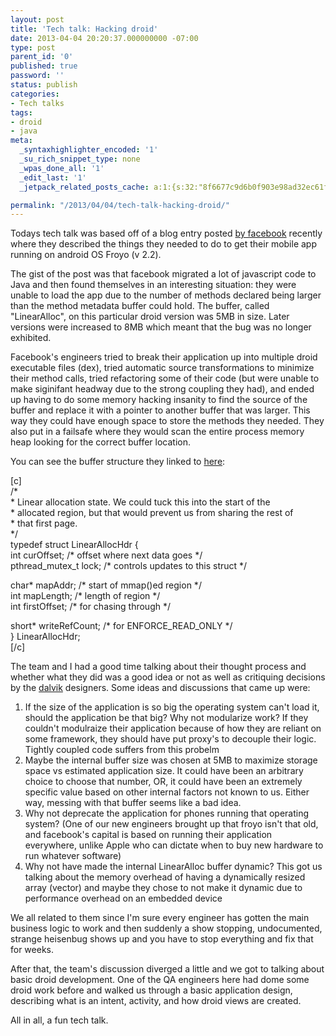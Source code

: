```yaml
---
layout: post
title: 'Tech talk: Hacking droid'
date: 2013-04-04 20:20:37.000000000 -07:00
type: post
parent_id: '0'
published: true
password: ''
status: publish
categories:
- Tech talks
tags:
- droid
- java
meta:
  _syntaxhighlighter_encoded: '1'
  _su_rich_snippet_type: none
  _wpas_done_all: '1'
  _edit_last: '1'
  _jetpack_related_posts_cache: a:1:{s:32:"8f6677c9d6b0f903e98ad32ec61f8deb";a:2:{s:7:"expires";i:1560892211;s:7:"payload";a:3:{i:0;a:1:{s:2:"id";i:3285;}i:1;a:1:{s:2:"id";i:1268;}i:2;a:1:{s:2:"id";i:4699;}}}}

permalink: "/2013/04/04/tech-talk-hacking-droid/"
---
```

Todays tech talk was based off of a blog entry posted [by facebook](https://www.facebook.com/notes/facebook-engineering/under-the-hood-dalvik-patch-for-facebook-for-android/10151345597798920) recently where they described the things they needed to do to get their mobile app running on android OS Froyo (v 2.2).

The gist of the post was that facebook migrated a lot of javascript code to Java and then found themselves in an interesting situation: they were unable to load the app due to the number of methods declared being larger than the method metadata buffer could hold. The buffer, called "LinearAlloc", on this particular droid version was 5MB in size. Later versions were increased to 8MB which meant that the bug was no longer exhibited.

Facebook's engineers tried to break their application up into multiple droid executable files (dex), tried automatic source transformations to minimize their method calls, tried refactoring some of their code (but were unable to make siginifant headway due to the strong coupling they had), and ended up having to do some memory hacking insanity to find the source of the buffer and replace it with a pointer to another buffer that was larger. This way they could have enough space to store the methods they needed. They also put in a failsafe where they would scan the entire process memory heap looking for the correct buffer location.

You can see the buffer structure they linked to [here](https://github.com/android/platform_dalvik/blob/android-2.3.7_r1/vm/LinearAlloc.h#L33):

[c]  
/\*  
 \* Linear allocation state. We could tuck this into the start of the  
 \* allocated region, but that would prevent us from sharing the rest of  
 \* that first page.  
 \*/  
typedef struct LinearAllocHdr {  
 int curOffset; /\* offset where next data goes \*/  
 pthread\_mutex\_t lock; /\* controls updates to this struct \*/

char\* mapAddr; /\* start of mmap()ed region \*/  
 int mapLength; /\* length of region \*/  
 int firstOffset; /\* for chasing through \*/

short\* writeRefCount; /\* for ENFORCE\_READ\_ONLY \*/  
} LinearAllocHdr;  
[/c]

The team and I had a good time talking about their thought process and whether what they did was a good idea or not as well as critiquing decisions by the [dalvik](http://en.wikipedia.org/wiki/Dalvik_(software)) designers. Some ideas and discussions that came up were:

1. If the size of the application is so big the operating system can't load it, should the application be that big? Why not modularize work? If they couldn't modulraize their application because of how they are reliant on some framework, they should have put proxy's to decouple their logic. Tightly coupled code suffers from this probelm
2. Maybe the internal buffer size was chosen at 5MB to maximize storage space vs estimated application size. It could have been an arbitrary choice to choose that number, OR, it could have been an extremely specific value based on other internal factors not known to us. Either way, messing with that buffer seems like a bad idea.
3. Why not deprecate the application for phones running that operating system? (One of our new engineers brought up that froyo isn't that old, and facebook's capital is based on running their application everywhere, unlike Apple who can dictate when to buy new hardware to run whatever software)
4. Why not have made the internal LinearAlloc buffer dynamic? This got us talking about the memory overhead of having a dynamically resized array (vector) and maybe they chose to not make it dynamic due to performance overhead on an embedded device

We all related to them since I'm sure every engineer has gotten the main business logic to work and then suddenly a show stopping, undocumented, strange heisenbug shows up and you have to stop everything and fix that for weeks.

After that, the team's discussion diverged a little and we got to talking about basic droid development. One of the QA engineers here had dome some droid work before and walked us through a basic application design, describing what is an intent, activity, and how droid views are created.

All in all, a fun tech talk.

